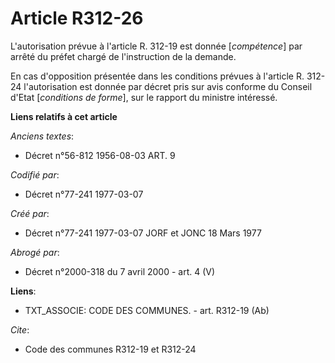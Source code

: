 # Article R312-26

L'autorisation prévue à l'article R. 312-19 est donnée [*compétence*] par arrêté du préfet chargé de l'instruction de la
demande.

En cas d'opposition présentée dans les conditions prévues à l'article R. 312-24 l'autorisation est donnée par décret pris sur
avis conforme du Conseil d'Etat [*conditions de forme*], sur le rapport du ministre intéressé.

**Liens relatifs à cet article**

_Anciens textes_:

  - Décret n°56-812 1956-08-03 ART. 9

_Codifié par_:

  - Décret n°77-241 1977-03-07

_Créé par_:

  - Décret n°77-241 1977-03-07 JORF et JONC 18 Mars 1977

_Abrogé par_:

  - Décret n°2000-318 du 7 avril 2000 - art. 4 (V)

**Liens**:

  - TXT_ASSOCIE: CODE DES COMMUNES. - art. R312-19 (Ab)

_Cite_:

  - Code des communes R312-19 et R312-24
